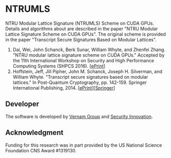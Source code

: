 # NTRUMLS
NTRU Modular Lattice Signature (NTRUMLS) Scheme on CUDA GPUs. Details and algorithms about are described in the paper "NTRU Modular Lattice Signature Scheme on CUDA GPUs". The original scheme is provided in the paper "Transcript Secure Signatures Based on Modular Lattices".

1. Dai, Wei, John Schanck, Berk Sunar, William Whyte, and Zhenfei Zhang. "NTRU modular lattice signature scheme on CUDA GPUs." Accepted by the 11th International Workshop on Security and High Performance Computing Systems (SHPCS 2016). \[[ePrint]()\]
1. Hoffstein, Jeff, Jill Pipher, John M. Schanck, Joseph H. Silverman, and William Whyte. "Transcript secure signatures based on modular lattices." In Post-Quantum Cryptography, pp. 142-159. Springer International Publishing, 2014. \[[ePrint](http://eprint.iacr.org/2014/457)\]\[[Springer](http://link.springer.com/chapter/10.1007/978-3-319-11659-4_9)\]

## Developer
The software is developed by [Vernam Group](http://v.wpi.edu/) and [Security Innovation](https://www.securityinnovation.com/).
## Acknowledgment
Funding for this research was in part provided by the US National Science Foundation CNS Award #1319130.
